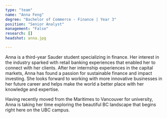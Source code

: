 ```yaml
---
type: "team"
name: "Anna Feng"
degree: "Bachelor of Commerce - Finance | Year 3"
position: "Senior Analyst"
management: "False"
research: []
headshot: anna.jpg

---
```


Anna is a third-year Sauder student specializing in finance. Her interest in the industry sparked with retail banking experiences that enabled her to connect with her clients. After her internship experiences in the capital markets, Anna has found a passion for sustainable finance and impact investing. She looks forward to working with more innovative businesses in her future career and helps make the world a better place with her knowledge and expertise. 

Having recently moved from the Maritimes to Vancouver for university, Anna is taking her time exploring the beautiful BC landscape that begins right here on the UBC campus. 
